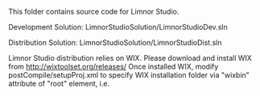 This folder contains source code for Limnor Studio.

Development Solution:
LimnorStudioSolution/LimnorStudioDev.sln

Distribution Solution:
LimnorStudioSolution/LimnorStudioDist.sln

Limnor Studio distribution relies on WIX. Please download and install WIX from http://wixtoolset.org/releases/
Once installed WIX, modify postCompile/setupProj.xml to specify WIX installation folder via "wixbin" attribute of "root" element, i.e.
<root wixbin="C:\Program Files (x86)\WiX Toolset v3.6\bin">





